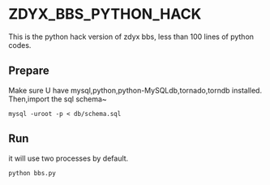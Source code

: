 ZDYX_BBS_PYTHON_HACK
====================

This is the python hack version of zdyx bbs, less than 100 lines of python codes.


Prepare
-----------------
Make sure U have mysql,python,python-MySQLdb,tornado,torndb installed.
Then,import the sql schema~


    mysql -uroot -p < db/schema.sql


Run
-----------------
it will use two processes by default.


    python bbs.py

